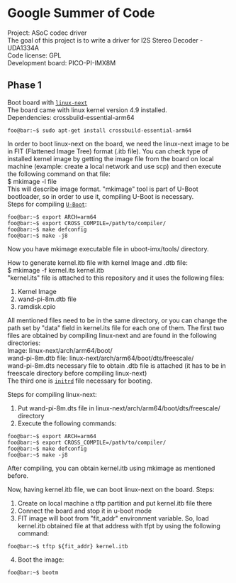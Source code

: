 Google Summer of Code
================================================

Project: ASoC codec driver  
The goal of this project is to write a driver for I2S Stereo Decoder - UDA1334A  
Code license: GPL  
Development board: PICO-PI-IMX8M  

Phase 1
-------
Boot board with [`linux-next`](https://git.kernel.org/pub/scm/linux/kernel/git/next/linux-next.git/)  
The board came with linux kernel version 4.9 installed.  
Dependencies: crossbuild-essential-arm64  
```console
foo@bar:~$ sudo apt-get install crossbuild-essential-arm64  
```

In order to boot linux-next on the board, we need the linux-next image to be in FIT (Flattened Image Tree) format (.itb file). You can check type of installed kernel image by getting the image file from the board on local machine (example: create a local network and use scp) and then execute the following command on that file:  
$ mkimage -l file  
This will describe image format. "mkimage" tool is part of U-Boot bootloader, so in order to use it, compiling U-Boot is necessary.  
Steps for compiling [`U-Boot`](https://github.com/wandboard-org/uboot-imx):  
```console
foo@bar:~$ export ARCH=arm64  
foo@bar:~$ export CROSS_COMPILE=/path/to/compiler/  
foo@bar:~$ make defconfig  
foo@bar:~$ make -j8  
```
Now you have mkimage executable file in uboot-imx/tools/ directory.  

How to generate kernel.itb file with kernel Image and .dtb file:  
$ mkimage -f kernel.its kernel.itb  
"kernel.its" file is attached to this repository and it uses the following files:  
1. Kernel Image  
2. wand-pi-8m.dtb file   
3. ramdisk.cpio  

All mentioned files need to be in the same directory, or you can change the path set by "data" field in kernel.its file for each one of them. The first two files are obtained by compiling linux-next and are found in the following directories:  
Image: linux-next/arch/arm64/boot/  
wand-pi-8m.dtb file: linux-next/arch/arm64/boot/dts/freescale/  
wand-pi-8m.dts necessary file to obtain .dtb file is attached (it has to be in freescale directory before compiling linux-next)  
The third one is [`initrd`](https://developer.ibm.com/articles/l-initrd/) file necessary for booting.

Steps for compiling linux-next:  
1. Put wand-pi-8m.dts file in linux-next/arch/arm64/boot/dts/freescale/ directory  
2. Execute the following commands:  
```console
foo@bar:~$ export ARCH=arm64  
foo@bar:~$ export CROSS_COMPILE=/path/to/compiler/  
foo@bar:~$ make defconfig  
foo@bar:~$ make -j8  
```

After compiling, you can obtain kernel.itb using mkimage as mentioned before.

Now, having kernel.itb file, we can boot linux-next on the board. Steps:  
1. Create on local machine a tftp partition and put kernel.itb file there  
2. Connect the board and stop it in u-boot mode  
3. FIT image will boot from "fit_addr" environment variable. So, load kernel.itb obtained file at that address with tfpt by using the following command:  
```console
foo@bar:~$ tftp ${fit_addr} kernel.itb  
```
4. Boot the image:  
```console
foo@bar:~$ bootm  
```
